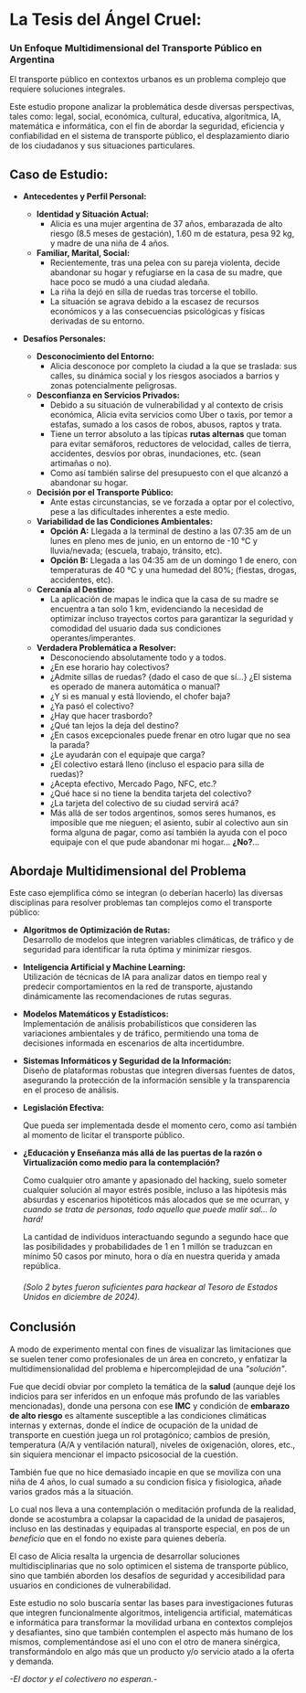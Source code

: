 # La Tesis del Ángel Cruel:

### Un Enfoque Multidimensional del Transporte Público en Argentina

El transporte público en contextos urbanos es un problema complejo que requiere soluciones integrales.

Este estudio propone analizar la problemática desde diversas perspectivas, tales como: legal, social, económica, cultural, educativa, algorítmica, IA, matemática e informática, con el fin de abordar la seguridad, eficiencia y confiabilidad en el sistema de transporte público, el desplazamiento diario de los ciudadanos y sus situaciones particulares.

## Caso de Estudio:

- **Antecedentes y Perfil Personal:**
  
  - **Identidad y Situación Actual:**
    - Alicia es una mujer argentina de 37 años, embarazada de alto riesgo (8.5 meses de gestación), 1.60 m de estatura, pesa 92 kg, y madre de una niña de 4 años.
  - **Familiar, Marital, Social:**
    - Recientemente, tras una pelea con su pareja violenta, decide abandonar su hogar y refugiarse en la casa de su madre, que hace poco se mudó a una ciudad aledaña.
    - La riña la dejó en silla de ruedas tras torcerse el tobillo.
    - La situación se agrava debido a la escasez de recursos económicos y a las consecuencias psicológicas y físicas derivadas de su entorno.
- **Desafíos Personales:**
  
  - **Desconocimiento del Entorno:**
    - Alicia desconoce por completo la ciudad a la que se traslada: sus calles, su dinámica social y los riesgos asociados a barrios y zonas potencialmente peligrosas.
  - **Desconfianza en Servicios Privados:**
    - Debido a su situación de vulnerabilidad y al contexto de crisis económica, Alicia evita servicios como Uber o taxis, por temor a estafas, sumado a los casos de robos, abusos, raptos y trata.
    - Tiene un terror absoluto a las típicas **rutas alternas** que toman para evitar semáforos, reductores de velocidad, calles de tierra, accidentes, desvíos por obras, inundaciones, etc. (sean artimañas o no).
    - Como así también salirse del presupuesto con el que alcanzó a abandonar su hogar.
  - **Decisión por el Transporte Público:**
    - Ante estas circunstancias, se ve forzada a optar por el colectivo, pese a las dificultades inherentes a este medio.
  - **Variabilidad de las Condiciones Ambientales:**
    - **Opción A:** Llegada a la terminal de destino a las 07:35 am de un lunes en pleno mes de junio, en un entorno de -10 °C y lluvia/nevada; (escuela, trabajo, tránsito, etc).
    - **Opción B:** Llegada a las 04:35 am de un domingo 1 de enero, con temperaturas de 40 °C y una humedad del 80%; (fiestas, drogas, accidentes, etc).
  - **Cercanía al Destino:**
    - La aplicación de mapas le indica que la casa de su madre se encuentra a tan solo 1 km, evidenciando la necesidad de optimizar incluso trayectos cortos para garantizar la seguridad y comodidad del usuario dada sus condiciones operantes/imperantes.
  - **Verdadera Problemática a Resolver:**
    - Desconociendo absolutamente todo y a todos.
    - ¿En ese horario hay colectivos?
    - ¿Admite sillas de ruedas? {dado el caso de que sí...} ¿El sistema es operado de manera automática o manual?
    - ¿Y si es manual y está lloviendo, el chofer baja?
    - ¿Ya pasó el colectivo?
    - ¿Hay que hacer trasbordo?
    - ¿Qué tan lejos la deja del destino?
    - ¿En casos excepcionales puede frenar en otro lugar que no sea la parada?
    - ¿Le ayudarán con el equipaje que carga?
    - ¿El colectivo estará lleno (incluso el espacio para silla de ruedas)?
    - ¿Acepta efectivo, Mercado Pago, NFC, etc.?
    - ¿Qué hace si no tiene la bendita tarjeta del colectivo?
    - ¿La tarjeta del colectivo de su ciudad servirá acá?
    - Más allá de ser todos argentinos, somos seres humanos, es imposible que me nieguen; el asiento, subir al colectivo aun sin forma alguna de pagar, como así también la ayuda con el poco equipaje con el que pude abandonar mi hogar... **¿No?**...

## Abordaje Multidimensional del Problema

Este caso ejemplifica cómo se integran (o deberían hacerlo) las diversas disciplinas para resolver problemas tan complejos como el transporte público:

- **Algoritmos de Optimización de Rutas:**  
  Desarrollo de modelos que integren variables climáticas, de tráfico y de seguridad para identificar la ruta óptima y minimizar riesgos.
  
- **Inteligencia Artificial y Machine Learning:**  
  Utilización de técnicas de IA para analizar datos en tiempo real y predecir comportamientos en la red de transporte, ajustando dinámicamente las recomendaciones de rutas seguras.
  
- **Modelos Matemáticos y Estadísticos:**  
  Implementación de análisis probabilísticos que consideren las variaciones ambientales y de tráfico, permitiendo una toma de decisiones informada en escenarios de alta incertidumbre.
  
- **Sistemas Informáticos y Seguridad de la Información:**  
  Diseño de plataformas robustas que integren diversas fuentes de datos, asegurando la protección de la información sensible y la transparencia en el proceso de análisis.
  
- **Legislación Efectiva:**
  
  Que pueda ser implementada desde el momento cero, como así también al momento de licitar el transporte público.
  
- **¿Educación y Enseñanza más allá de las puertas de la razón o Virtualización como medio para la contemplación?**
  
  Como cualquier otro amante y apasionado del hacking, suelo someter cualquier solución al mayor estrés posible, incluso a las hipótesis más absurdas y escenarios hipotéticos más alocados que se me ocurran, y *cuando se trata de personas, todo aquello que puede malir sal... lo hará!*
  
  La cantidad de individuos interactuando segundo a segundo hace que las posibilidades y probabilidades de 1 en 1 millón se traduzcan en mínimo 50 casos por minuto, hora o día en nuestra querida y amada república.
  
  ###### *(Solo 2 bytes fueron suficientes para hackear al Tesoro de Estados Unidos en diciembre de 2024).*
  

## Conclusión

A modo de experimento mental con fines de visualizar las limitaciones que se suelen tener como profesionales de un área en concreto, y enfatizar la multidimensionalidad del problema e hipercomplejidad de una *"solución"*.

Fue que decidí obviar por completo la temática de la **salud** (aunque dejé los indicios para ser inferidos en un enfoque más profundo de las variables mencionadas), donde una persona con ese **IMC** y condición de **embarazo de alto riesgo** es altamente susceptible a las condiciones climáticas internas y externas, donde el índice de ocupación de la unidad de transporte en cuestión juega un rol protagónico; cambios de presión, temperatura (A/A y ventilación natural), niveles de oxigenación, olores, etc., sin siquiera mencionar el impacto psicosocial de la cuestión.

También fue que no hice demasiado incapie en que se moviliza con una niña de 4 años, lo cual sumado a su condicion fisica y fisiologica, añade varios grados más a la situación.

Lo cual nos lleva a una contemplación o meditación profunda de la realidad, donde se acostumbra a colapsar la capacidad de la unidad de pasajeros, incluso en las destinadas y equipadas al transporte especial, en pos de un *beneficio* que en el fondo no existe para quienes debería.

El caso de Alicia resalta la urgencia de desarrollar soluciones multidisciplinarias que no solo optimicen el sistema de transporte público, sino que también aborden los desafíos de seguridad y accesibilidad para usuarios en condiciones de vulnerabilidad.

Este estudio no solo buscaría sentar las bases para investigaciones futuras que integren funcionalmente algoritmos, inteligencia artificial, matemáticas e informática para transformar la movilidad urbana en contextos complejos y desafiantes, sino que también contemplen el aspecto más humano de los mismos, complementándose así el uno con el otro de manera sinérgica, transformándolo en algo más que un producto y/o servicio atado a la oferta y demanda.

*-El doctor y el colectivero no esperan.-*
